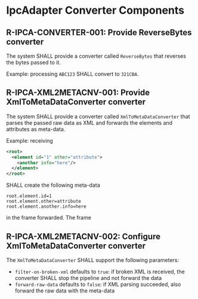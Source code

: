 # IpcAdapter Converter Components

## R-IPCA-CONVERTER-001: Provide ReverseBytes converter
The system SHALL provide a converter called `ReverseBytes` that reverses the bytes passed to it.

Example: processing `ABC123` SHALL convert to `321CBA`.


## R-IPCA-XML2METACNV-001: Provide XmlToMetaDataConverter converter
The system SHALL provide a converter called `XmlToMetaDataConverter` that parses the passed raw data as XML and forwards the elements and attributes as meta-data.

Example:  receiving
```xml
<root>
  <element id="1" other="attribute">
    <another info="here"/>
  </element>
</root>
```
SHALL create the following meta-data

```
root.element.id=1
root.element.other=attribute
root.element.another.info=here
```
in the frame forwarded. The frame

## R-IPCA-XML2METACNV-002: Configure XmlToMetaDataConverter converter
The `XmlToMetaDataConverter` SHALL support the following parameters:

- `filter-on-broken-xml` defaults to `true`:  if broken XML is received, the converter SHALL stop the pipeline and not forward the data
- `forward-raw-data` defaults to `false`:  if XML parsing succeeded, also forward the raw data with the meta-data
